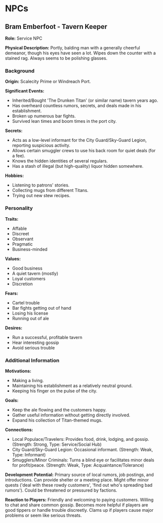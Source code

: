 # NPCs

## Bram Emberfoot - Tavern Keeper

**Role:** Service NPC

**Physical Description:** Portly, balding man with a generally cheerful demeanor, though his eyes have seen a lot. Wipes down the counter with a stained rag. Always seems to be polishing glasses.

### Background

**Origin:** Scalecity Prime or Windreach Port.

**Significant Events:**
- Inherited/Bought 'The Drunken Titan' (or similar name) tavern years ago.
- Has overheard countless rumors, secrets, and deals made in his establishment.
- Broken up numerous bar fights.
- Survived lean times and boom times in the port city.

**Secrets:**
- Acts as a low-level informant for the City Guard/Sky-Guard Legion, reporting suspicious activity.
- Allows certain smuggler crews to use his back room for quiet deals (for a fee).
- Knows the hidden identities of several regulars.
- Has a stash of illegal (but high-quality) liquor hidden somewhere.

**Hobbies:**
- Listening to patrons' stories.
- Collecting mugs from different Titans.
- Trying out new stew recipes.

### Personality

**Traits:**
- Affable
- Discreet
- Observant
- Pragmatic
- Business-minded

**Values:**
- Good business
- A quiet tavern (mostly)
- Loyal customers
- Discretion

**Fears:**
- Cartel trouble
- Bar fights getting out of hand
- Losing his license
- Running out of ale

**Desires:**
- Run a successful, profitable tavern
- Hear interesting gossip
- Avoid serious trouble

### Additional Information

**Motivations:**
- Making a living.
- Maintaining his establishment as a relatively neutral ground.
- Keeping his finger on the pulse of the city.

**Goals:**
- Keep the ale flowing and the customers happy.
- Gather useful information without getting directly involved.
- Expand his collection of Titan-themed mugs.

**Connections:**
- Local Populace/Travelers: Provides food, drink, lodging, and gossip. (Strength: Strong, Type: Service/Social Hub)
- City Guard/Sky-Guard Legion: Occasional informant. (Strength: Weak, Type: Informant)
- Smugglers/Minor Criminals: Turns a blind eye or facilitates minor deals for profit/peace. (Strength: Weak, Type: Acquaintance/Tolerance)

**Development Potential:** Primary source of local rumors, job postings, and introductions. Can provide shelter or a meeting place. Might offer minor quests ('deal with these rowdy customers', 'find out who's spreading bad rumors'). Could be threatened or pressured by factions.

**Reaction to Players:** Friendly and welcoming to paying customers. Willing to chat and share common gossip. Becomes more helpful if players are good tippers or handle trouble discreetly. Clams up if players cause major problems or seem like serious threats.